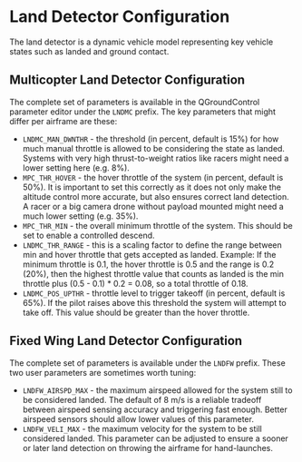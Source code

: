 # Land Detector Configuration

The land detector is a dynamic vehicle model representing key vehicle states such as landed and ground contact.

## Multicopter Land Detector Configuration

The complete set of parameters is available in the QGroundControl parameter editor under the `LNDMC` prefix. The key parameters that might differ per airframe are these:

* `LNDMC_MAN_DWNTHR` - the threshold \(in percent, default is 15%\) for how much manual throttle is allowed to be considering the state as landed. Systems with very high thrust-to-weight ratios like racers might need a lower setting here \(e.g. 8%\).
* `MPC_THR_HOVER` - the hover throttle of the system \(in percent, default is 50%\). It is important to set this correctly as it does not only make the altitude control more accurate, but also ensures correct land detection. A racer or a big camera drone without payload mounted might need a much lower setting \(e.g. 35%\).
* `MPC_THR_MIN` - the overall minimum throttle of the system. This should be set to enable a controlled descend.
* `LNDMC_THR_RANGE` - this is a scaling factor to define the range between min and hover throttle that gets accepted as landed. Example: If the minimum throttle is 0.1, the hover throttle is 0.5 and the range is 0.2 \(20%\), then the highest throttle value that counts as landed is the min throttle plus \(0.5 - 0.1\) \* 0.2 = 0.08, so a total throttle of 0.18.
* `LNDMC_POS_UPTHR` - throttle level to trigger takeoff \(in percent, default is 65%\). If the pilot raises above this threshold the system will attempt to take off. This value should be greater than the hover throttle.

## Fixed Wing Land Detector Configuration

The complete set of parameters is available under the `LNDFW` prefix. These two user parameters are sometimes worth tuning:

* `LNDFW_AIRSPD_MAX` - the maximum airspeed allowed for the system still to be considered landed. The default of 8 m/s is a reliable tradeoff between airspeed sensing accuracy and triggering fast enough. Better airspeed sensors should allow lower values of this parameter.
* `LNDFW_VELI_MAX` - the maximum velocity for the system to be still considered landed. This parameter can be adjusted to ensure a sooner or later land detection on throwing the airframe for hand-launches.



